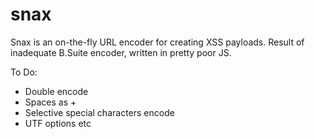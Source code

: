 # snax
Snax is an on-the-fly URL encoder for creating XSS payloads. Result of inadequate B.Suite encoder, written in pretty poor JS.

To Do:

* Double encode
* Spaces as +
* Selective special characters encode
* UTF options etc

